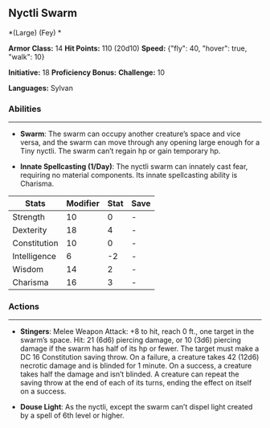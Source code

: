 ## Nyctli Swarm
*(Large) (Fey) *

**Armor Class:** 14
**Hit Points:** 110 (20d10)
**Speed:** {"fly": 40, "hover": true, "walk": 10}

**Initiative:** 18
**Proficiency Bonus:**
**Challenge:** 10

**Languages:** Sylvan

### Abilities
 --- 
- **Swarm**: The swarm can occupy another creature’s space and vice versa, and the swarm can move through any opening large enough for a Tiny nyctli. The swarm can’t regain hp or gain temporary hp.

- **Innate Spellcasting (1/Day)**: The nyctli swarm can innately cast fear, requiring no material components. Its innate spellcasting ability is Charisma.



| Stats | Modifier | Stat | Save
| ---- | ---- | ---- | ---- |
| Strength | 10 | 0 | - |
| Dexterity | 18 | 4 | - |
| Constitution | 10 | 0 | - |
| Intelligence | 6 | -2 | - |
| Wisdom | 14 | 2 | - |
| Charisma | 16 | 3 | - |

### Actions
 --- 
- **Stingers**: Melee Weapon Attack: +8 to hit, reach 0 ft., one target in the swarm’s space. Hit: 21 (6d6) piercing damage, or 10 (3d6) piercing damage if the swarm has half of its hp or fewer. The target must make a DC 16 Constitution saving throw. On a failure, a creature takes 42 (12d6) necrotic damage and is blinded for 1 minute. On a success, a creature takes half the damage and isn’t blinded. A creature can repeat the saving throw at the end of each of its turns, ending the effect on itself on a success.

- **Douse Light**: As the nyctli, except the swarm can’t dispel light created by a spell of 6th level or higher.

